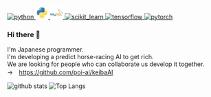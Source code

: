 <p align="left"> 
  <a href="https://komarev.com/ghpvc/?username=poi-ai" target="_blank" rel="noreferrer">
    <img src="https://komarev.com/ghpvc/?username=poi-ai" alt="python"/>
  </a>
  <a href="https://www.python.org" target="_blank" rel="noreferrer">
    <img src="https://raw.githubusercontent.com/devicons/devicon/master/icons/python/python-original.svg" alt="python" width="30" height="30"/>
  </a>
  <a href="https://www.mysql.com/" target="_blank" rel="noreferrer">
    <img src="https://raw.githubusercontent.com/devicons/devicon/master/icons/mysql/mysql-original-wordmark.svg" alt="mysql" width="30" height="30"/>
  </a>
  <a href="https://scikit-learn.org/" target="_blank" rel="noreferrer">
    <img src="https://upload.wikimedia.org/wikipedia/commons/0/05/Scikit_learn_logo_small.svg" alt="scikit_learn" width="30" height="30"/>
  </a>
  <a href="https://www.tensorflow.org" target="_blank" rel="noreferrer">
    <img src="https://www.vectorlogo.zone/logos/tensorflow/tensorflow-icon.svg" alt="tensorflow" width="30" height="30"/>
  </a>
  <a href="https://pytorch.org/" target="_blank" rel="noreferrer">
    <img src="https://www.vectorlogo.zone/logos/pytorch/pytorch-icon.svg" alt="pytorch" width="30" height="30"/>
  </a>
</p>

### Hi there 👋
I'm Japanese programmer.<br>
I'm developing a predict horse-racing AI to get rich.<br>
We are looking for people who can collaborate us develop it together.<br>
→　https://github.com/poi-ai/keibaAI

<p align="left">
  <img alt="github stats" height="150px" src="https://github-readme-stats.vercel.app/api?username=poi-ai&show_icons=ture" />
  <img alt="Top Langs" height="150px" src="https://github-readme-stats.vercel.app/api/top-langs/?username=poi-ai&layout=compact&show_icons=true" />
</p>
